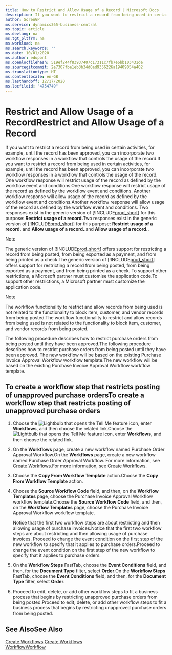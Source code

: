 ```yaml
---
title: How to Restrict and Allow Usage of a Record | Microsoft Docs
description: If you want to restrict a record from being used in certain activities, for example, until the record has been approved, you can incorporate two workflow responses in a workflow that controls the usage of the record.
author: SorenGP
ms.service: dynamics365-business-central
ms.topic: article
ms.devlang: na
ms.tgt_pltfrm: na
ms.workload: na
ms.search.keywords: ''
ms.date: 10/01/2020
ms.author: edupont
ms.openlocfilehash: 519ef244f83937407c17311c7fb7e6bb103431de
ms.sourcegitcommit: 2e7307fbe1eb3b34d0ad9356226a19409054a402
ms.translationtype: HT
ms.contentlocale: en-GB
ms.lasthandoff: 12/17/2020
ms.locfileid: "4754749"
---
```

# <a name="restrict-and-allow-usage-of-a-record"></a><span data-ttu-id="b8c3b-103">Restrict and Allow Usage of a Record</span><span class="sxs-lookup"><span data-stu-id="b8c3b-103">Restrict and Allow Usage of a Record</span></span>
<span data-ttu-id="b8c3b-104">If you want to restrict a record from being used in certain activities, for example, until the record has been approved, you can incorporate two workflow responses in a workflow that controls the usage of the record.</span><span class="sxs-lookup"><span data-stu-id="b8c3b-104">If you want to restrict a record from being used in certain activities, for example, until the record has been approved, you can incorporate two workflow responses in a workflow that controls the usage of the record.</span></span> <span data-ttu-id="b8c3b-105">One workflow response will restrict usage of the record as defined by the workflow event and conditions.</span><span class="sxs-lookup"><span data-stu-id="b8c3b-105">One workflow response will restrict usage of the record as defined by the workflow event and conditions.</span></span> <span data-ttu-id="b8c3b-106">Another workflow response will allow usage of the record as defined by the workflow event and conditions.</span><span class="sxs-lookup"><span data-stu-id="b8c3b-106">Another workflow response will allow usage of the record as defined by the workflow event and conditions.</span></span> <span data-ttu-id="b8c3b-107">Two responses exist in the generic version of [!INCLUDE[prod_short](includes/prod_short.md)] for this purpose: **Restrict usage of a record.**</span><span class="sxs-lookup"><span data-stu-id="b8c3b-107">Two responses exist in the generic version of [!INCLUDE[prod_short](includes/prod_short.md)] for this purpose: **Restrict usage of a record.**</span></span> <span data-ttu-id="b8c3b-108">and **Allow usage of a record.**.</span><span class="sxs-lookup"><span data-stu-id="b8c3b-108">and **Allow usage of a record.**.</span></span>

> [!NOTE]  
>  <span data-ttu-id="b8c3b-109">The generic version of [!INCLUDE[prod_short](includes/prod_short.md)] offers support for restricting a record from being posted, from being exported as a payment, and from being printed as a check.</span><span class="sxs-lookup"><span data-stu-id="b8c3b-109">The generic version of [!INCLUDE[prod_short](includes/prod_short.md)] offers support for restricting a record from being posted, from being exported as a payment, and from being printed as a check.</span></span> <span data-ttu-id="b8c3b-110">To support other restrictions, a Microsoft partner must customise the application code.</span><span class="sxs-lookup"><span data-stu-id="b8c3b-110">To support other restrictions, a Microsoft partner must customize the application code.</span></span>  

> [!NOTE]  
>  <span data-ttu-id="b8c3b-111">The workflow functionality to restrict and allow records from being used is not related to the functionality to block item, customer, and vendor records from being posted.</span><span class="sxs-lookup"><span data-stu-id="b8c3b-111">The workflow functionality to restrict and allow records from being used is not related to the functionality to block item, customer, and vendor records from being posted.</span></span>

<span data-ttu-id="b8c3b-112">The following procedure describes how to restrict purchase orders from being posted until they have been approved.</span><span class="sxs-lookup"><span data-stu-id="b8c3b-112">The following procedure describes how to restrict purchase orders from being posted until they have been approved.</span></span> <span data-ttu-id="b8c3b-113">The new workflow will be based on the existing Purchase Invoice Approval Workflow workflow template.</span><span class="sxs-lookup"><span data-stu-id="b8c3b-113">The new workflow will be based on the existing Purchase Invoice Approval Workflow workflow template.</span></span>  

## <a name="to-create-a-workflow-step-that-restricts-posting-of-unapproved-purchase-orders"></a><span data-ttu-id="b8c3b-114">To create a workflow step that restricts posting of unapproved purchase orders</span><span class="sxs-lookup"><span data-stu-id="b8c3b-114">To create a workflow step that restricts posting of unapproved purchase orders</span></span>  
1. <span data-ttu-id="b8c3b-115">Choose the ![Lightbulb that opens the Tell Me feature](media/ui-search/search_small.png "Tell me what you want to do") icon, enter **Workflows**, and then choose the related link.</span><span class="sxs-lookup"><span data-stu-id="b8c3b-115">Choose the ![Lightbulb that opens the Tell Me feature](media/ui-search/search_small.png "Tell me what you want to do") icon, enter **Workflows**, and then choose the related link.</span></span>  
2. <span data-ttu-id="b8c3b-116">On the **Workflows** page, create a new workflow named Purchase Order Approval Workflow.</span><span class="sxs-lookup"><span data-stu-id="b8c3b-116">On the **Workflows** page, create a new workflow named Purchase Order Approval Workflow.</span></span> <span data-ttu-id="b8c3b-117">For more information, see [Create Workflows](across-how-to-create-workflows.md).</span><span class="sxs-lookup"><span data-stu-id="b8c3b-117">For more information, see [Create Workflows](across-how-to-create-workflows.md).</span></span>  
3. <span data-ttu-id="b8c3b-118">Choose the **Copy From Workflow Template** action.</span><span class="sxs-lookup"><span data-stu-id="b8c3b-118">Choose the **Copy From Workflow Template** action.</span></span>  
4. <span data-ttu-id="b8c3b-119">Choose the **Source Workflow Code** field, and then, on the **Workflow Templates** page, choose the Purchase Invoice Approval Workflow workflow template.</span><span class="sxs-lookup"><span data-stu-id="b8c3b-119">Choose the **Source Workflow Code** field, and then, on the **Workflow Templates** page, choose the Purchase Invoice Approval Workflow workflow template.</span></span>  

     <span data-ttu-id="b8c3b-120">Notice that the first two workflow steps are about restricting and then allowing usage of purchase invoices.</span><span class="sxs-lookup"><span data-stu-id="b8c3b-120">Notice that the first two workflow steps are about restricting and then allowing usage of purchase invoices.</span></span> <span data-ttu-id="b8c3b-121">Proceed to change the event condition on the first step of the new workflow to specify that it applies to purchase orders.</span><span class="sxs-lookup"><span data-stu-id="b8c3b-121">Proceed to change the event condition on the first step of the new workflow to specify that it applies to purchase orders.</span></span>  
5. <span data-ttu-id="b8c3b-122">On the **Workflow Steps** FastTab, choose the **Event Conditions** field, and then, for the **Document Type** filter, select **Order**.</span><span class="sxs-lookup"><span data-stu-id="b8c3b-122">On the **Workflow Steps** FastTab, choose the **Event Conditions** field, and then, for the **Document Type** filter, select **Order**.</span></span>  
6. <span data-ttu-id="b8c3b-123">Proceed to edit, delete, or add other workflow steps to fit a business process that begins by restricting unapproved purchase orders from being posted.</span><span class="sxs-lookup"><span data-stu-id="b8c3b-123">Proceed to edit, delete, or add other workflow steps to fit a business process that begins by restricting unapproved purchase orders from being posted.</span></span>  

## <a name="see-also"></a><span data-ttu-id="b8c3b-124">See Also</span><span class="sxs-lookup"><span data-stu-id="b8c3b-124">See Also</span></span>  
<span data-ttu-id="b8c3b-125">[Create Workflows](across-how-to-create-workflows.md) </span><span class="sxs-lookup"><span data-stu-id="b8c3b-125">[Create Workflows](across-how-to-create-workflows.md) </span></span>  
[<span data-ttu-id="b8c3b-126">Workflow</span><span class="sxs-lookup"><span data-stu-id="b8c3b-126">Workflow</span></span>](across-workflow.md)   
